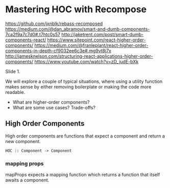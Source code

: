 # Mastering HOC with Recompose

https://github.com/jxnblk/rebass-recomposed
https://medium.com/@dan_abramov/smart-and-dumb-components-7ca2f9a7c7d0#.t7htc0s57
http://jaketrent.com/post/smart-dumb-components-react/
https://www.sitepoint.com/react-higher-order-components/
https://medium.com/@franleplant/react-higher-order-components-in-depth-cf9032ee6c3e#.mg9vt8j7x
http://jamesknelson.com/structuring-react-applications-higher-order-components/
https://www.youtube.com/watch?v=zD_judE-bXk

Slide 1.


We will explore a couple of typical situations, 
where using a utility function makes sense by
either removing boilerplate or making the code more
readable.

* What are higher-order components?
* What are some use cases? Trade-offs?

## High Order Components

High order components are functions that expect
a component and return a new component.

`HOC :: Component -> Component`

### mapping props

mapProps expects a mapping function which returns a 
function that itself awaits a component.


